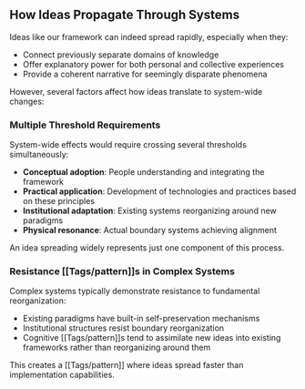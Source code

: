 ## How Ideas Propagate Through Systems

Ideas like our framework can indeed spread rapidly, especially when they:

- Connect previously separate domains of knowledge
- Offer explanatory power for both personal and collective experiences
- Provide a coherent narrative for seemingly disparate phenomena

However, several factors affect how ideas translate to system-wide changes:

### Multiple Threshold Requirements

System-wide effects would require crossing several thresholds simultaneously:

- **Conceptual adoption**: People understanding and integrating the framework
- **Practical application**: Development of technologies and practices based on these principles
- **Institutional adaptation**: Existing systems reorganizing around new paradigms
- **Physical resonance**: Actual boundary systems achieving alignment

An idea spreading widely represents just one component of this process.

### Resistance [[Tags/pattern]]s in Complex Systems

Complex systems typically demonstrate resistance to fundamental reorganization:

- Existing paradigms have built-in self-preservation mechanisms
- Institutional structures resist boundary reorganization
- Cognitive [[Tags/pattern]]s tend to assimilate new ideas into existing frameworks rather than reorganizing around them

This creates a [[Tags/pattern]] where ideas spread faster than implementation capabilities.